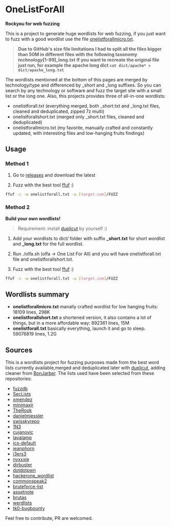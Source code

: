 # OneListForAll
**Rockyou for web fuzzing**

This is a project to generate huge wordlists for web fuzzing, if you just want to fuzz with a good wordlist use the file [onelistforallmicro.txt](https://github.com/six2dez/OneListForAll/blob/main/onelistforallmicro.txt).

>**Due to GitHub's size file limitations I had to split all the files bigger than 50M in different files with the following taxonomy _technology_[1-99]_long.txt**
>**If you want to recreate the original file just run, for example the apache long dict `cat dict/apache* > dict/apache_long.txt`**

The wordlists mentioned at the bottom of this pages are merged by technology/type and differenced by _short and _long suffixes. So you can search by any technology or software and fuzz the target site with a small list or the long one. Also, this projects provides three of all-in-one wordlists:

- onelistforall.txt (everything merged, both _short.txt and _long.txt files, cleaned and deduplicated, zipped 7z multi)
- onelistforallshort.txt (merged only _short.txt files, cleaned and deduplicated)
- onelistforallmicro.txt (my favorite, manually crafted and constantly updated, with interesting files and low-hanging fruits findings)


## Usage

### Method 1

1. Go to [releases](https://github.com/six2dez/OneListForAll/releases) and download the latest

2. Fuzz with the best tool [ffuf](https://github.com/ffuf/ffuf) :)
```bash
ffuf -c -w onelistforall.txt -u [target.com]/FUZZ
```

### Method 2

**Build your own wordlists!**

> Requirement: install [duplicut](https://github.com/nil0x42/duplicut) by yourself :)

1. Add your wordlists to dict/ folder with suffix **_short.txt** for short wordlist and **_long.txt** for the full wordlist.

2. Run ./olfa.sh (olfa -> One List For All) and you will have onelistforall.txt file and onelistforallshort.txt.

3. Fuzz with the best tool [ffuf](https://github.com/ffuf/ffuf) :)
```bash
ffuf -c -w onelistforall.txt -u [target.com]/FUZZ
```

## Wordlists summary

- **onelistforallmicro.txt** manally crafted wordlist for low hanging fruits: 18109 lines, 298K
- **onelistforallshort.txt** a shortened version, it also contains a lot of things, but in a more affordable way: 892361 lines, 15M
- **onelistforall.txt** basically everything, launch it and go to sleep. 59076819 lines, 1.2G

## Sources

This is a wordlists project for fuzzing purposes made from the best word lists currently available,merged and deduplicated later with [duplicut](https://github.com/nil0x42/duplicut), adding cleaner from [BonJarber](https://github.com/BonJarber/SecUtils/tree/master/clean_wordlist). The lists used have been selected from these repositories:

- [fuzzdb](https://github.com/fuzzdb-project/fuzzdb)
- [SecLists](https://github.com/danielmiessler/SecLists)
- [xmendez](https://github.com/xmendez/wfuzz)
- [minimaxir](https://github.com/minimaxir/big-list-of-naughty-strings)
- [TheRook](https://github.com/TheRook/subbrute)
- [danielmiessler](https://github.com/danielmiessler]/RobotsDisallowed)
- [swisskyrepo](https://github.com/swisskyrepo/PayloadsAllTheThings)
- [1N3](https://github.com/1N3/IntruderPayloads)
- [cujanovic](https://github.com/cujanovic)
- [lavalamp](https://github.com/lavalamp-/password-lists)
- [ics-default](https://github.com/arnaudsoullie/ics-default-passwords)
- [jeanphorn](https://github.com/jeanphorn/wordlist)
- [j3ers3](https://github.com/j3ers3/PassList)
- [nyxxxie](https://github.com/nyxxxie/awesome-default-passwords)
- [dirbuster](https://www.owasp.org/index.php/DirBuster)
- [dotdotpwn](https://github.com/wireghoul/dotdotpwn)
- [hackerone_wordlist](https://github.com/xyele/hackerone_wordlist)
- [commonspeak2](https://github.com/assetnote/commonspeak2-wordlists)
- [bruteforce-list](https://github.com/random-robbie/bruteforce-lists)
- [assetnote](https://wordlists.assetnote.io/)
- [brutas](https://github.com/tasooshi/brutas)
- [werdlists](https://github.com/decal/werdlists)
- [tk0-bugbounty](https://github.com/tomikoski/tk0-bugbounty)

Feel free to contribute, PR are welcomed.
